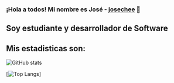 ### ¡Hola a todos! Mi nombre es José - [josechee](https://www.linkedin.com/in/josechee/) 👋

## Soy estudiante y desarrollador de Software

## Mis estadisticas son:

![GitHub stats](https://github-readme-stats.vercel.app/api?username=josechee&show_icons=true&theme=nord)

[![Top Langs](https://github-readme-stats.vercel.app/api/top-langs/?username=josechee)]  